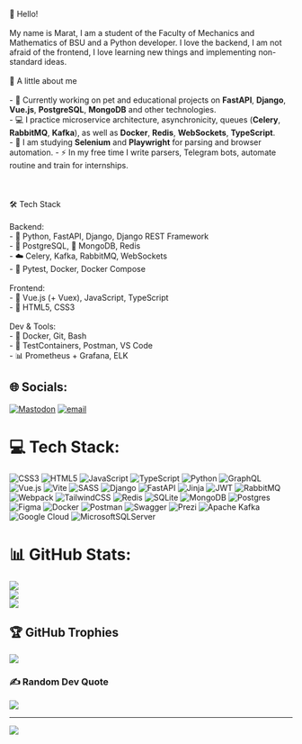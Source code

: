  👋 Hello!<br><br>My name is Marat, I am a student of the Faculty of Mechanics and Mathematics of BSU and a Python developer. I love the backend, I am not afraid of the frontend, I love learning new things and implementing non-standard ideas.<br><br> 🧠 A little about me<br><br>- 🔭 Currently working on pet and educational projects on **FastAPI**, **Django**, **Vue.js**, **PostgreSQL**, **MongoDB** and other technologies.<br>- 💻 I practice microservice architecture, asynchronicity, queues (**Celery**, **RabbitMQ**, **Kafka**), as well as **Docker**, **Redis**, **WebSockets**, **TypeScript**.<br>- 🌱 I am studying **Selenium** and **Playwright** for parsing and browser automation. - ⚡ In my free time I write parsers, Telegram bots, automate routine and train for internships.<br><br><br><br> 🛠️ Tech Stack<br><br>Backend:<br>- 🐍 Python, FastAPI, Django, Django REST Framework<br>- 🐘 PostgreSQL, 🥭 MongoDB, Redis<br>- ☁️ Celery, Kafka, RabbitMQ, WebSockets<br>- 🧪 Pytest, Docker, Docker Compose<br><br>Frontend:<br>- 🧩 Vue.js (+ Vuex), JavaScript, TypeScript<br>- 🎨 HTML5, CSS3<br><br> Dev & Tools:<br>- 🐳 Docker, Git, Bash<br>- 🧪 TestContainers, Postman, VS Code<br>- 📊 Prometheus + Grafana, ELK


## 🌐 Socials:
[![Mastodon](https://img.shields.io/badge/-MASTODON-%232B90D9?logo=mastodon&logoColor=white)](https://mastodon.social/@Marat) [![email](https://img.shields.io/badge/Email-D14836?logo=gmail&logoColor=white)](mailto:morozovmarat4@gmail.com) 

# 💻 Tech Stack:
![CSS3](https://img.shields.io/badge/css3-%231572B6.svg?style=for-the-badge&logo=css3&logoColor=white) ![HTML5](https://img.shields.io/badge/html5-%23E34F26.svg?style=for-the-badge&logo=html5&logoColor=white) ![JavaScript](https://img.shields.io/badge/javascript-%23323330.svg?style=for-the-badge&logo=javascript&logoColor=%23F7DF1E) ![TypeScript](https://img.shields.io/badge/typescript-%23007ACC.svg?style=for-the-badge&logo=typescript&logoColor=white) ![Python](https://img.shields.io/badge/python-3670A0?style=for-the-badge&logo=python&logoColor=ffdd54) ![GraphQL](https://img.shields.io/badge/-GraphQL-E10098?style=for-the-badge&logo=graphql&logoColor=white) ![Vue.js](https://img.shields.io/badge/vue.js-%2335495e.svg?style=for-the-badge&logo=vuedotjs&logoColor=%234FC08D) ![Vite](https://img.shields.io/badge/vite-%23646CFF.svg?style=for-the-badge&logo=vite&logoColor=white) ![SASS](https://img.shields.io/badge/SASS-hotpink.svg?style=for-the-badge&logo=SASS&logoColor=white) ![Django](https://img.shields.io/badge/django-%23092E20.svg?style=for-the-badge&logo=django&logoColor=white) ![FastAPI](https://img.shields.io/badge/FastAPI-005571?style=for-the-badge&logo=fastapi) ![Jinja](https://img.shields.io/badge/jinja-white.svg?style=for-the-badge&logo=jinja&logoColor=black) ![JWT](https://img.shields.io/badge/JWT-black?style=for-the-badge&logo=JSON%20web%20tokens) ![RabbitMQ](https://img.shields.io/badge/rabbitmq-FF6600?style=for-the-badge&logo=rabbitmq&logoColor=white) ![Webpack](https://img.shields.io/badge/webpack-%238DD6F9.svg?style=for-the-badge&logo=webpack&logoColor=black) ![TailwindCSS](https://img.shields.io/badge/tailwindcss-%2338B2AC.svg?style=for-the-badge&logo=tailwind-css&logoColor=white) ![Redis](https://img.shields.io/badge/redis-%23DD0031.svg?style=for-the-badge&logo=redis&logoColor=white) ![SQLite](https://img.shields.io/badge/sqlite-%2307405e.svg?style=for-the-badge&logo=sqlite&logoColor=white) ![MongoDB](https://img.shields.io/badge/MongoDB-%234ea94b.svg?style=for-the-badge&logo=mongodb&logoColor=white) ![Postgres](https://img.shields.io/badge/postgres-%23316192.svg?style=for-the-badge&logo=postgresql&logoColor=white) ![Figma](https://img.shields.io/badge/figma-%23F24E1E.svg?style=for-the-badge&logo=figma&logoColor=white) ![Docker](https://img.shields.io/badge/docker-%230db7ed.svg?style=for-the-badge&logo=docker&logoColor=white) ![Postman](https://img.shields.io/badge/Postman-FF6C37?style=for-the-badge&logo=postman&logoColor=white) ![Swagger](https://img.shields.io/badge/-Swagger-%23Clojure?style=for-the-badge&logo=swagger&logoColor=white) ![Prezi](https://img.shields.io/badge/Prezi-%23000000.svg?style=for-the-badge&logo=Prezi&logoColor=white) ![Apache Kafka](https://img.shields.io/badge/Apache%20Kafka-000?style=for-the-badge&logo=apachekafka) ![Google Cloud](https://img.shields.io/badge/GoogleCloud-%234285F4.svg?style=for-the-badge&logo=google-cloud&logoColor=white) ![MicrosoftSQLServer](https://img.shields.io/badge/Microsoft%20SQL%20Server-CC2927?style=for-the-badge&logo=microsoft%20sql%20server&logoColor=white)
# 📊 GitHub Stats:
![](https://github-readme-stats.vercel.app/api?username=MaratFfrost&theme=dark&hide_border=false&include_all_commits=false&count_private=false)<br/>
![](https://nirzak-streak-stats.vercel.app/?user=MaratFfrost&theme=dark&hide_border=false)<br/>
![](https://github-readme-stats.vercel.app/api/top-langs/?username=MaratFfrost&theme=dark&hide_border=false&include_all_commits=false&count_private=false&layout=compact)

## 🏆 GitHub Trophies
![](https://github-profile-trophy.vercel.app/?username=MaratFfrost&theme=radical&no-frame=false&no-bg=true&margin-w=4)

### ✍️ Random Dev Quote
![](https://quotes-github-readme.vercel.app/api?type=horizontal&theme=radical)

---
[![](https://visitcount.itsvg.in/api?id=MaratFfrost&icon=0&color=0)](https://visitcount.itsvg.in)

<!-- Proudly created with GPRM ( https://gprm.itsvg.in ) -->
